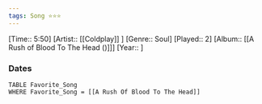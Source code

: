 ```yaml
---
tags: Song ⭐⭐⭐ 
---
```

[Time:: 5:50]
[Artist:: [[Coldplay]] ]
[Genre:: Soul]
[Played:: 2]
[Album:: [[A Rush of Blood To The Head ()]]]
[Year:: ]
### Dates
````dataview
TABLE Favorite_Song
WHERE Favorite_Song = [[A Rush Of Blood To The Head]]
````